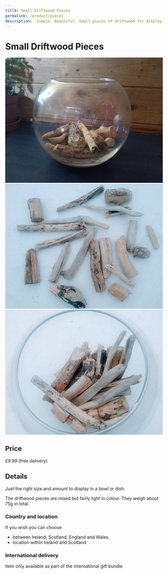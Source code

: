 ```yaml
---
title: Small Driftwood Pieces
permalink: /product/pieces
description:  Simple. Beautiful. Small pieces of driftwood for displaying in a bowl.
---
```


# Small Driftwood Pieces

<div class="row">
  <div class="column">
    <img src="/assets/images/bits1-680.jpg">
  </div> 
<div class="column">
 <img src="/assets/images/bits2-680.jpg">
</div> 
<div class="column">
    <img src="/assets/images/bits4-680.jpg">
 </div> 
<div class="column">
  
  </div>
 </div>

## Price

_£9.99_ (free delivery)

## Details
Just the right size and amount to display in 
a bowl or dish. 

The driftwood pieces are mixed but fairly light 
in colour. They weigh about 75g in total.
 
### Country and location
If you wish you can choose
- between Ireland, Scotland, England and Wales. 
- location within Ireland and Scotland 



### International delivery
Item only available as part of the
international gift bundle
